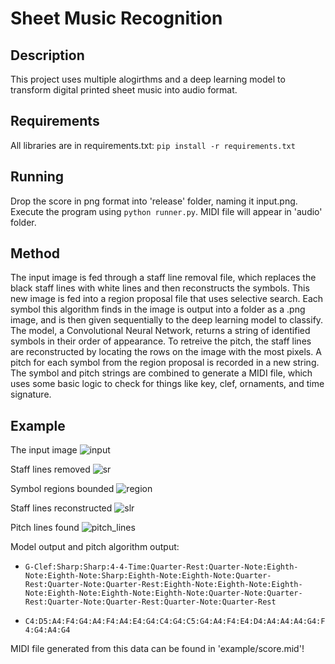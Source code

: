 # Sheet Music Recognition

## Description

This project uses multiple alogirthms and a deep learning model to transform digital printed sheet music into audio format.

## Requirements

All libraries are in requirements.txt: `pip install -r requirements.txt`

## Running

Drop the score in png format into 'release' folder, naming it input.png. Execute the program using `python runner.py`. MIDI file will appear in 'audio' folder.

## Method

The input image is fed through a staff line removal file, which replaces the black staff lines with white lines and then reconstructs the symbols. This new image is fed into a region proposal file that uses selective search. Each symbol this algorithm finds in the image is output into a folder as a .png image, and is then given sequentially to the deep learning model to classify. The model, a Convolutional Neural Network, returns a string of identified symbols in their order of appearance. To retreive the pitch, the staff lines are reconstructed by locating the rows on the image with the most pixels. A pitch for each symbol from the region proposal is recorded in a new string. The symbol and pitch strings are combined to generate a MIDI file, which uses some basic logic to check for things like key, clef, ornaments, and time signature. 

## Example

The input image
![input](https://github.com/lj-watson/APS360_OpticalMusicRecognition/blob/master/example/input.png)

Staff lines removed
![sr](https://github.com/lj-watson/APS360_OpticalMusicRecognition/blob/master/example/staff_removed.png)

Symbol regions bounded
![region](https://github.com/lj-watson/APS360_OpticalMusicRecognition/blob/master/example/region_proposals.png)

Staff lines reconstructed
![slr](https://github.com/lj-watson/APS360_OpticalMusicRecognition/blob/master/example/staff_reconstructed.png)

Pitch lines found
![pitch_lines](https://github.com/lj-watson/APS360_OpticalMusicRecognition/blob/master/example/pitch_lines.png)

Model output and pitch algorithm output:  
* `G-Clef:Sharp:Sharp:4-4-Time:Quarter-Rest:Quarter-Note:Eighth-Note:Eighth-Note:Sharp:Eighth-Note:Eighth-Note:Quarter-Rest:Quarter-Note:Quarter-Rest:Eighth-Note:Eighth-Note:Eighth-Note:Eighth-Note:Eighth-Note:Eighth-Note:Quarter-Note:Quarter-Rest:Quarter-Note:Quarter-Rest:Quarter-Note:Quarter-Rest`  
  
* `C4:D5:A4:F4:G4:A4:F4:A4:E4:G4:C4:G4:C5:G4:A4:F4:E4:D4:A4:A4:A4:G4:F4:G4:A4:G4`  
  
MIDI file generated from this data can be found in 'example/score.mid'!
